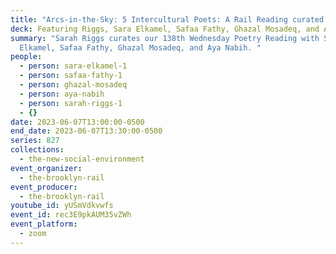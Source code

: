```yaml
---
title: "Arcs-in-the-Sky: 5 Intercultural Poets: A Rail Reading curated by Sarah Riggs"
deck: Featuring Riggs, Sara Elkamel, Safaa Fathy, Ghazal Mosadeq, and Aya Nabih
summary: "Sarah Riggs curates our 138th Wednesday Poetry Reading with Sara
  Elkamel, Safaa Fathy, Ghazal Mosadeq, and Aya Nabih. "
people:
  - person: sara-elkamel-1
  - person: safaa-fathy-1
  - person: ghazal-mosadeq
  - person: aya-nabih
  - person: sarah-riggs-1
  - {}
date: 2023-06-07T13:00:00-0500
end_date: 2023-06-07T13:30:00-0500
series: 827
collections:
  - the-new-social-environment
event_organizer:
  - the-brooklyn-rail
event_producer:
  - the-brooklyn-rail
youtube_id: yUSmVdkvwfs
event_id: rec3E9pkAUM35vZWh
event_platform:
  - zoom
---
```

